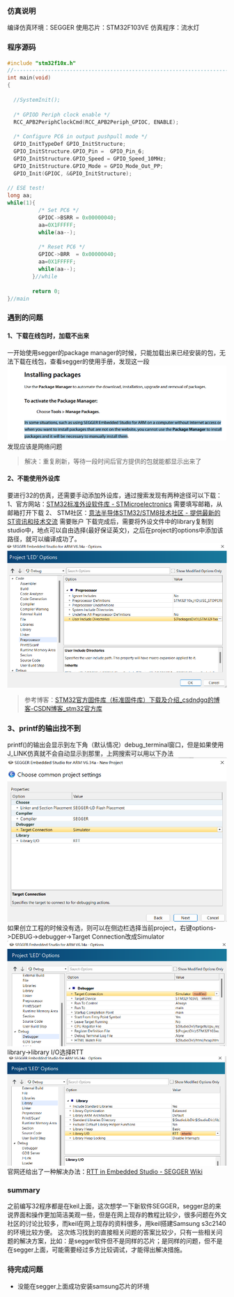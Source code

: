 ### 仿真说明
编译仿真环境：SEGGER
使用芯片：STM32F103VE
仿真程序：流水灯

### 程序源码
~~~c
#include "stm32f10x.h"
//---------------------------------------------------------------------------
int main(void)
{  

  //SystemInit();

  /* GPIOD Periph clock enable */
  RCC_APB2PeriphClockCmd(RCC_APB2Periph_GPIOC, ENABLE);

  /* Configure PC6 in output pushpull mode */
  GPIO_InitTypeDef GPIO_InitStructure;
  GPIO_InitStructure.GPIO_Pin =  GPIO_Pin_6;
  GPIO_InitStructure.GPIO_Speed = GPIO_Speed_10MHz;
  GPIO_InitStructure.GPIO_Mode = GPIO_Mode_Out_PP;
  GPIO_Init(GPIOC, &GPIO_InitStructure);

// ESE test!
long aa;
while(1){
          /* Set PC6 */
          GPIOC->BSRR = 0x00000040;
          aa=0X1FFFFF;
          while(aa--);

          /* Reset PC6 */
          GPIOC->BRR  = 0x00000040; 
          aa=0X1FFFFF;
          while(aa--);
        }//while

        return 0;
}//main
~~~

### 遇到的问题
#### 1、下载在线包时，加载不出来
一开始使用segger的package manager的时候，只能加载出来已经安装的包，无法下载在线包，查看segger的使用手册，发现这一段
![](https://raw.githubusercontent.com/acdefg/cdn/main/obsidian/Pasted%20image%2020220913112616.png)
发现应该是网络问题
>解决：重复刷新，等待一段时间后官方提供的包就能都显示出来了
#### 2、不能使用外设库
要进行32的仿真，还需要手动添加外设库，通过搜索发现有两种途径可以下载：
1、官方网站：[STM32标准外设软件库 - STMicroelectronics](https://www.stmicroelectronics.com.cn/zh/embedded-software/stm32-standard-peripheral-libraries.html?querycriteria=productId=LN1939)
需要填写邮箱，从邮箱打开下载
2、 STM社区：[意法半导体STM32/STM8技术社区 - 提供最新的ST资讯和技术交流](https://www.stmcu.org.cn/)
需要账户
下载完成后，需要将外设文件中的library复制到studio中，地点可以自由选择(最好保证英文)，之后在project的options中添加该路径，就可以编译成功了。
![](https://raw.githubusercontent.com/acdefg/cdn/main/obsidian/Pasted%20image%2020220913212233.png)
>参考博客：[STM32官方固件库（标准固件库）下载及介绍_csdndgq的博客-CSDN博客_stm32官方库](https://blog.csdn.net/cbkdgq/article/details/88076843)
### 3、printf的输出找不到
printf()的输出会显示到左下角（默认情况）debug_terminal窗口，但是如果使用J_LINK仿真就不会自动显示到那里，上网搜索可以用以下办法
![](https://raw.githubusercontent.com/acdefg/cdn/main/obsidian/Pasted%20image%2020220913103534.png)
如果创立工程的时候没有选，则可以在侧边栏选择当前project，右键options->DEBUG->debugger->Target Connection改成Simulator
![](https://raw.githubusercontent.com/acdefg/cdn/main/obsidian/Pasted%20image%2020220913210941.png)
library->library I/O选择RTT
![](https://raw.githubusercontent.com/acdefg/cdn/main/obsidian/Pasted%20image%2020220913211129.png)
官网还给出了一种解决办法：[RTT in Embedded Studio - SEGGER Wiki](https://wiki.segger.com/RTT_in_Embedded_Studio)

### summary
之前编写32程序都是在keil上面，这次想学一下新软件SEGGER，segger总的来说界面和操作更加简洁美观一些，但是在网上现存的教程比较少，很多问题在外文社区的讨论比较多，而keil在网上现存的资料很多，用keil搭建Samsung s3c2140的环境比较方便。
这次练习找到的直接相关问题的答案比较少，只有一些相关问题的解决方案，比如：是segger软件但不是同样的芯片；是同样的问题，但不是在segger上面，可能需要经过多方比较调试，才能得出解决措施。

### 待完成问题
- 没能在segger上面成功安装samsung芯片的环境